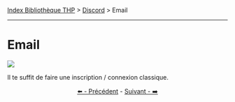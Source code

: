 [Index Bibliothèque THP](https://github.com/TheHackingProject/bibliotheque-THP) > [Discord](https://github.com/TheHackingProject/bibliotheque-THP/blob/master/sommaires/tuto_discord.md) > Email

___

# Email

![](https://i.imgur.com/92MIy25.png)

Il te suffit de faire une inscription / connexion classique. 


<div align="center">

[⬅️ - Précédent](https://github.com/TheHackingProject/bibliotheque-THP/blob/master/tuto_discord/invitation_sur_le_discord.md) - [Suivant - ➡️](https://github.com/TheHackingProject/bibliotheque-THP/blob/master/tuto_discord/connexion.md)

</div>
